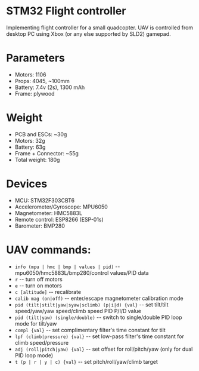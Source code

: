 STM32 Flight controller
=========================

Implementing flight controller for a small quadcopter. UAV is controlled
from desktop PC using Xbox (or any else supported by SLD2) gamepad.

Parameters
==========
 * Motors: 1106
 * Props: 4045, ~100mm
 * Battery: 7.4v (2s), 1300 mAh
 * Frame: plywood

Weight
======
 * PCB and ESCs: ~30g
 * Motors: 32g
 * Battery: 63g
 * Frame + Connector: ~55g
 * Total weight: 180g 

Devices
=======
 * MCU: STM32F303CBT6
 * Accelerometer/Gyroscope: MPU6050
 * Magnetometer: HMC5883L
 * Remote control: ESP8266 (ESP-01s)
 * Barometer: BMP280

UAV commands:
=============
 
 * `info (mpu | hmc | bmp | values | pid)` -- mpu6050/hmc5883L/bmp280/control values/PID data
 * `r` -- turn off motors
 * `e` -- turn on motors
 * `c [altitude]` -- recalibrate
 * `calib mag (on|off)` -- enter/escape magnetometer calibration mode
 * `pid (tilt|stilt|yaw|syaw|sclimb) (p|i|d) {val}` -- set tilt/tilt speed/yaw/yaw speed/climb speed PID P/I/D value
 * `pid (tilt|yaw) (single/double)` -- switch to single/double PID loop mode for tilt/yaw
 * `compl {val}` -- set complimentary filter's time constant for tilt
 * `lpf (climb|pressure) {val}` -- set low-pass filter's time constant for climb speed/pressure
 * `adj (roll|pitch|yaw) {val}` -- set offset for roll/pitch/yaw (only for dual PID loop mode)
 * `t (p | r | y | c) {val}` -- set pitch/roll/yaw/climb target
